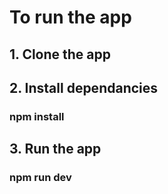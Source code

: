 # To run the app

## 1. Clone the app

## 2. Install dependancies
### npm install

## 3. Run the app
### npm run dev